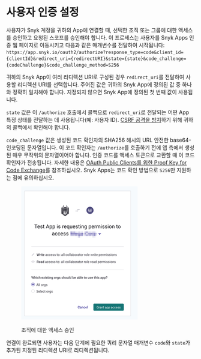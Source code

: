 # 사용자 인증 설정

사용자가 Snyk 계정을 귀하의 App에 연결할 때, 선택한 조직 또는 그룹에 대한 액세스를 승인하고 요청된 스코프를 승인해야 합니다. 이 프로세스는 사용자를 Snyk Apps 인증 웹 페이지로 이동시키고 다음과 같은 매개변수를 전달하여 시작됩니다: `https://app.snyk.io/oauth2/authorize?response_type=code&client_id={clientId}&redirect_uri={redirectURI}&state={state}&code_challenge={codeChallenge}&code_challenge_method=S256`

귀하의 Snyk App이 여러 리디렉션 URI로 구성된 경우 `redirect_uri`를 전달하여 사용할 리디렉션 URI를 선택합니다. 주어진 값은 귀하의 Snyk App에 정의된 값 중 하나와 정확히 일치해야 합니다. 지정되지 않으면 Snyk App에 정의된 첫 번째 값이 사용됩니다.

`state` 값은 이 `/authorize` 호출에서 콜백으로 `redirect_uri`로 전달되는 어떤 App 특정 상태를 전달하는 데 사용됩니다(예: 사용자 ID). [CSRF 공격을 방지](https://datatracker.ietf.org/doc/html/rfc6749#section-10.12)하기 위해 귀하의 콜백에서 확인해야 합니다.

`code_challenge` 값은 생성된 코드 확인자의 SHA256 해시의 URL 안전한 base64-인코딩된 문자열입니다. 이 코드 확인자는 `/authorize`를 호출하기 전에 앱 측에서 생성된 매우 무작위의 문자열이어야 합니다. 인증 코드를 액세스 토큰으로 교환할 때 이 코드 확인자가 전송됩니다. 자세한 내용은 [OAuth Public Clients를 위한 Proof Key for Code Exchange](https://datatracker.ietf.org/doc/html/rfc7636)를 참조하십시오. Snyk Apps는 코드 확인 방법으로 `S256`만 지원하는 점에 유의하십시오.

<figure><img src="../../../.gitbook/assets/image (118) (1) (1).png" alt="조직에 대한 액세스 승인"><figcaption><p>조직에 대한 액세스 승인</p></figcaption></figure>

연결이 완료되면 사용자는 다음 단계에 필요한 쿼리 문자열 매개변수 `code`와 `state`가 추가된 지정된 리디렉션 URI로 리디렉션됩니다.
